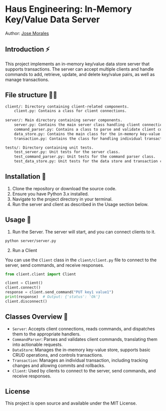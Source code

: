 # Haus Engineering: In-Memory Key/Value Data Server
Author: [Jose Morales](https://www.linkedin.com/in/moralesdev/)


## Introduction ⚡

This project implements an in-memory key/value data store server that supports transactions. The server can accept multiple clients and handle commands to add, retrieve, update, and delete key/value pairs, as well as manage transactions.

## File structure 👨‍💻

```bash
client/: Directory containing client-related components.
    client.py: Contains a class for client connections.
    
server/: Main directory containing server components.
    server.py: Contains the main server class handling client connections and dispatching commands.
    command_parser.py: Contains a class to parse and validate client commands.
    data_store.py: Contains the main class for the in-memory key-value store, managing transactions.
    transaction.py: Contains the class for handling individual transactions.

tests/: Directory containing unit tests.
    test_server.py: Unit tests for the server class.
    test_command_parser.py: Unit tests for the command parser class.
    test_data_store.py: Unit tests for the data store and transaction classes.
```

## Installation 🎉

1. Clone the repository or download the source code.
2. Ensure you have Python 3.x installed.
3. Navigate to the project directory in your terminal.
4. Run the server and client as described in the Usage section below.

## Usage 💎

1. Run the Server. The server will start, and you can connect clients to it.

```bash
python server/server.py
```

2. Run a Client

You can use the `Client` class in the `client/client.py` file to connect to the server, send commands, and receive responses.

```python
from client.client import Client

client = Client()
client.connect()
response = client.send_command("PUT key1 value1")
print(response)  # Output: {'status': 'Ok'}
client.disconnect()
```

## Classes Overview 🎨

- `Server`: Accepts client connections, reads commands, and dispatches them to the appropriate handlers.
- `CommandParser`: Parses and validates client commands, translating them into actionable requests.
- `DataStore`: Manages the in-memory key-value store, supports basic CRUD operations, and controls transactions.
- `Transaction`: Manages an individual transaction, including tracking changes and allowing commits and rollbacks.
- `Client`: Used by clients to connect to the server, send commands, and receive responses.


## License

This project is open source and available under the MIT License. 